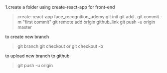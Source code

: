 1.create a folder using create-react-app for front-end

>create-react-app face_recognition_udemy
>git init
>git add .
>git commit -m "first commit"
>git remote add origin github_link
>git push -u origin master

to create new branch
>git branch <branch-name>
>git checkout <branch-name>
 or
>git checkout -b <branch-name>

to upload new branch to github
>git push -u origin <branch-name>
